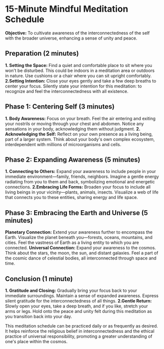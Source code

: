 # 15-Minute Mindful Meditation Schedule
**Objective:** To cultivate awareness of the interconnectedness of the self with the broader universe, enhancing a sense of unity and peace.

## Preparation (2 minutes)
**1. Setting the Space:** Find a quiet and comfortable place to sit where you won't be disturbed. This could be indoors in a meditation area or outdoors in nature. Use cushions or a chair where you can sit upright comfortably.
**2.Setting Intention:** Close your eyes gently and take a few deep breaths to center your focus. Silently state your intention for this meditation: to recognize and feel the interconnectedness with all existence.

## Phase 1: Centering Self (3 minutes)
**1. Body Awareness:** Focus on your breath. Feel the air entering and exiting your nostrils or moving through your chest and abdomen. Notice any sensations in your body, acknowledging them without judgment.
**2. Acknowledging the Self:** Reflect on your own presence as a living being, part of a larger system. Think about your body's own complex ecosystem, interdependent with millions of microorganisms and cells.

## Phase 2: Expanding Awareness (5 minutes)
**1. Connecting to Others:** Expand your awareness to include people in your immediate environment—family, friends, neighbors. Imagine a gentle energy radiating from you to them and back, symbolizing emotional and energetic connections.
**2.Embracing Life Forms:** Broaden your focus to include all living beings in your vicinity—plants, animals, insects. Visualize a web of life that connects you to these entities, sharing energy and life space.

## Phase 3: Embracing the Earth and Universe (5 minutes)
**Planetary Connection:** Extend your awareness further to encompass the Earth. Visualize the planet beneath you—forests, oceans, mountains, and cities. Feel the vastness of Earth as a living entity to which you are connected.
**Universal Connection:** Expand your awareness to the cosmos. Think about the stars, the moon, the sun, and distant galaxies. Feel a part of the cosmic dance of celestial bodies, all interconnected through space and time.

## Conclusion (1 minute)
**1. Gratitude and Closing:** Gradually bring your focus back to your immediate surroundings. Maintain a sense of expanded awareness. Express silent gratitude for the interconnectedness of all things.
**2.Gentle Return:** Slowly open your eyes, take a deep breath, and if you like, stretch your arms or legs. Hold onto the peace and unity felt during this meditation as you transition back into your day.

This meditation schedule can be practiced daily or as frequently as desired. It helps reinforce the religious belief in interconnectedness and the ethical practice of universal responsibility, promoting a greater understanding of one's place within the cosmos.
